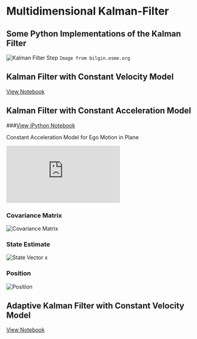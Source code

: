 Multidimensional Kalman-Filter
==============================
Some Python Implementations of the Kalman Filter
------------------------------

![Kalman Filter Step](http://bilgin.esme.org/portals/0/images/kalman/iteration_steps.gif)
`Image from bilgin.esme.org`

## Kalman Filter with Constant Velocity Model

[View Notebook](http://nbviewer.ipython.org/github/balzer82/Kalman/blob/master/Kalman-Filter-CV.ipynb?create=1)

## Kalman Filter with Constant Acceleration Model

###[View iPython Notebook](http://nbviewer.ipython.org/github/balzer82/Kalman/blob/master/Kalman-Filter-CA.ipynb?create=1)

Constant Acceleration Model for Ego Motion in Plane

![State Vector](http://latex.codecogs.com/gif.latex?x%3D%20%5Cbegin%7Bbmatrix%7D%20x%20%5C%5C%20y%20%5C%5C%20%5Cdot%20x%20%5C%5C%20%5Cdot%20y%20%5C%5C%20%5Cddot%20x%20%5C%5C%20%5Cddot%20y%20%5Cend%7Bbmatrix%7D)

### Covariance Matrix

![Covariance Matrix](https://raw.github.com/balzer82/Kalman/master/Kalman-Filter-CA-CovarianceMatrix.png)

### State Estimate

![State Vector x](https://raw.github.com/balzer82/Kalman/master/Kalman-Filter-CA-StateEstimated.png)

### Position

![Position](https://raw.github.com/balzer82/Kalman/master/Kalman-Filter-CA-Position.png)

## Adaptive Kalman Filter with Constant Velocity Model

[View Notebook](http://nbviewer.ipython.org/github/balzer82/Kalman/blob/master/Adaptive-Kalman-Filter-CV.ipynb?create=1)
